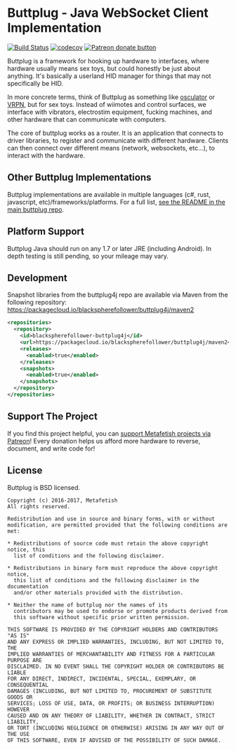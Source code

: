 # Buttplug - Java WebSocket Client Implementation

[![Build Status](https://travis-ci.org/metafetish/buttplug4j.svg?branch=master)](https://travis-ci.org/metafetish/buttplug4j) [![codecov](https://codecov.io/gh/metafetish/buttplug4j/branch/master/graph/badge.svg)](https://codecov.io/gh/metafetish/buttplug4j) [![Patreon donate button](https://img.shields.io/badge/patreon-donate-yellow.svg)](https://www.patreon.com/qdot)

Buttplug is a framework for hooking up hardware to interfaces, where
hardware usually means sex toys, but could honestly be just about
anything. It's basically a userland HID manager for things that may
not specifically be HID.

In more concrete terms, think of Buttplug as something like
[osculator](http://www.osculator.net/) or [VRPN](http://vrpn.org), but
for sex toys. Instead of wiimotes and control surfaces, we interface
with vibrators, electrostim equipment, fucking machines, and other
hardware that can communicate with computers.

The core of buttplug works as a router. It is an application that
connects to driver libraries, to register and communicate with
different hardware. Clients can then connect over different means
(network, websockets, etc...), to interact with the hardware.

## Other Buttplug Implementations

Buttplug implementations are available in multiple languages (c#, rust,
javascript, etc)/frameworks/platforms. For a full
list,
[see the README in the main buttplug repo](http://github.com/metafetish/buttplug).

## Platform Support

Buttplug Java should run on any 1.7 or later JRE (including Android).
In depth testing is still pending, so your mileage may vary.

## Development

Snapshot libraries from the buttplug4j repo are available via Maven from the following
repository: https://packagecloud.io/blackspherefollower/buttplug4j/maven2

```xml
<repositories>
  <repository>
    <id>blackspherefollower-buttplug4j</id>
    <url>https://packagecloud.io/blackspherefollower/buttplug4j/maven2</url>
    <releases>
      <enabled>true</enabled>
    </releases>
    <snapshots>
      <enabled>true</enabled>
    </snapshots>
  </repository>
</repositories>
```

## Support The Project

If you find this project helpful, you can
[support Metafetish projects via Patreon](http://patreon.com/qdot)!
Every donation helps us afford more hardware to reverse, document, and
write code for!

## License

Buttplug is BSD licensed.

    Copyright (c) 2016-2017, Metafetish
    All rights reserved.
    
    Redistribution and use in source and binary forms, with or without
    modification, are permitted provided that the following conditions are met:
    
    * Redistributions of source code must retain the above copyright notice, this
      list of conditions and the following disclaimer.
    
    * Redistributions in binary form must reproduce the above copyright notice,
      this list of conditions and the following disclaimer in the documentation
      and/or other materials provided with the distribution.
    
    * Neither the name of buttplug nor the names of its
      contributors may be used to endorse or promote products derived from
      this software without specific prior written permission.
    
    THIS SOFTWARE IS PROVIDED BY THE COPYRIGHT HOLDERS AND CONTRIBUTORS "AS IS"
    AND ANY EXPRESS OR IMPLIED WARRANTIES, INCLUDING, BUT NOT LIMITED TO, THE
    IMPLIED WARRANTIES OF MERCHANTABILITY AND FITNESS FOR A PARTICULAR PURPOSE ARE
    DISCLAIMED. IN NO EVENT SHALL THE COPYRIGHT HOLDER OR CONTRIBUTORS BE LIABLE
    FOR ANY DIRECT, INDIRECT, INCIDENTAL, SPECIAL, EXEMPLARY, OR CONSEQUENTIAL
    DAMAGES (INCLUDING, BUT NOT LIMITED TO, PROCUREMENT OF SUBSTITUTE GOODS OR
    SERVICES; LOSS OF USE, DATA, OR PROFITS; OR BUSINESS INTERRUPTION) HOWEVER
    CAUSED AND ON ANY THEORY OF LIABILITY, WHETHER IN CONTRACT, STRICT LIABILITY,
    OR TORT (INCLUDING NEGLIGENCE OR OTHERWISE) ARISING IN ANY WAY OUT OF THE USE
    OF THIS SOFTWARE, EVEN IF ADVISED OF THE POSSIBILITY OF SUCH DAMAGE.
